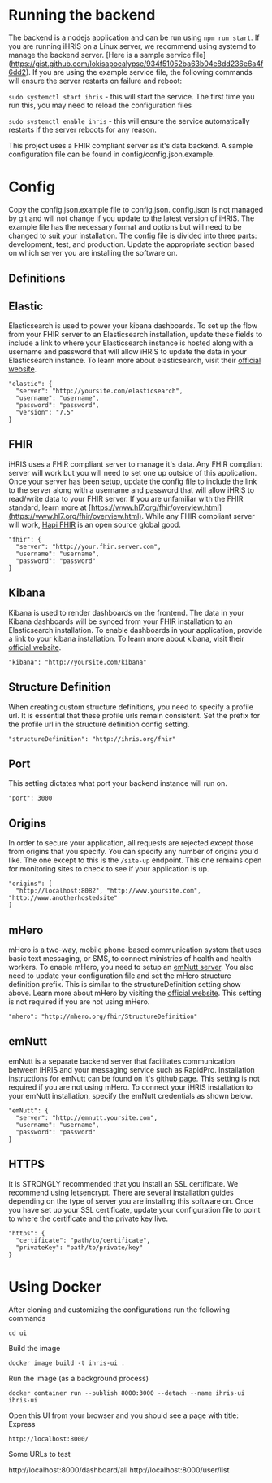# Running the backend

The backend is a nodejs application and can be run using `npm run start`. If you are running iHRIS on a Linux server, we recommend using systemd to manage the backend server. [Here is a sample service file] (https://gist.github.com/lokisapocalypse/934f51052ba63b04e8dd236e6a4f6dd2). If you are using the example service file, the following commands will ensure the server restarts on failure and reboot:

`sudo systemctl start ihris` - this will start the service. The first time you run this, you may need to reload the configuration files

`sudo systemctl enable ihris` - this will ensure the service automatically restarts if the server reboots for any reason.

This project uses a FHIR compliant server as it's data backend. A sample configuration file can be found in config/config.json.example.

# Config
Copy the config.json.example file to config.json. config.json is not managed by git and will not change if you update to the latest version of iHRIS. The example file has the necessary format and options but will need to be changed to suit your installation. The config file is divided into three parts: development, test, and production. Update the appropriate section based on which server you are installing the software on.

## Definitions

## Elastic
Elasticsearch is used to power your kibana dashboards. To set up the flow from your FHIR server to an Elasticsearch installation, update these fields to include a link to where your Elasticsearch instance is hosted along with a username and password that will allow iHRIS to update the data in your Elasticsearch instance. To learn more about elasticsearch, visit their [official website](https://www.elastic.co/).

```
"elastic": {
  "server": "http://yoursite.com/elasticsearch",
  "username": "username",
  "password": "password",
  "version": "7.5"
}
```

## FHIR
iHRIS uses a FHIR compliant server to manage it's data. Any FHIR compliant server will work but you will need to set one up outside of this application. Once your server has been setup, update the config file to include the link to the server along with a username and password that will allow iHRIS to read/write data to your FHIR server. If you are unfamiliar with the FHIR standard, learn more at [https://www.hl7.org/fhir/overview.html](https://www.hl7.org/fhir/overview.html). While any FHIR compliant server will work, [Hapi FHIR](https://hapifhir.io/) is an open source global good.

```
"fhir": {
  "server": "http://your.fhir.server.com",
  "username": "username",
  "password": "password"
}
```

## Kibana
Kibana is used to render dashboards on the frontend. The data in your Kibana dashboards will be synced from your FHIR installation to an Elasticsearch installation. To enable dashboards in your application, provide a link to your kibana installation. To learn more about kibana, visit their [official website](https://www.elastic.co/kibana).

```
"kibana": "http://yoursite.com/kibana"
```

## Structure Definition
When creating custom structure definitions, you need to specify a profile url. It is essential that these profile urls remain consistent. Set the prefix for the profile url in the structure definition config setting.

```
"structureDefinition": "http://ihris.org/fhir"
```

## Port
This setting dictates what port your backend instance will run on.

```
"port": 3000
```

## Origins
In order to secure your application, all requests are rejected except those from origins that you specify. You can specify any number of origins you'd like. The one except to this is the `/site-up` endpoint. This one remains open for monitoring sites to check to see if your application is up.

```
"origins": [
  "http://localhost:8082", "http://www.yoursite.com", "http://www.anotherhostedsite"
]
```

## mHero
mHero is a two-way, mobile phone-based communication system that uses basic text messaging, or SMS, to connect ministries of health and health workers. To enable mHero, you need to setup an [emNutt server](https://github.com/intrahealth/emNutt). You also need to update your configuration file and set the mHero structure definition prefix. This is similar to the structureDefinition setting show above. Learn more about mHero by visiting the [official website](https://www.mhero.org/). This setting is not required if you are not using mHero.

```
"mhero": "http://mhero.org/fhir/StructureDefinition"
```

## emNutt
emNutt is a separate backend server that facilitates communication between iHRIS and your messaging service such as RapidPro. Installation instructions for emNutt can be found on it's [github page](https://github.com/intrahealth/emNutt). This setting is not required if you are not using mHero. To connect your iHRIS installation to your emNutt installation, specify the emNutt credentials as shown below.

```
"emNutt": {
  "server": "http://emnutt.yoursite.com",
  "username": "username",
  "password": "password"
}
```

## HTTPS
It is STRONGLY recommended that you install an SSL certificate. We recommend using [letsencrypt](https://letsencrypt.org/). There are several installation guides depending on the type of server you are installing this software on. Once you have set up your SSL certificate, update your configuration file to point to where the certificate and the private key live.

```
"https": {
  "certificate": "path/to/certificate",
  "privateKey": "path/to/private/key"
}
```

# Using Docker
After cloning and customizing the configurations run the following commands
```
cd ui
```

Build the image
```
docker image build -t ihris-ui .
```

Run the image (as a background process)
```
docker container run --publish 8000:3000 --detach --name ihris-ui ihris-ui
```

Open this UI from your browser and you should see a page with title: Express
```
http://localhost:8000/
```

Some URLs to test

http://localhost:8000/dashboard/all
http://localhost:8000/user/list
